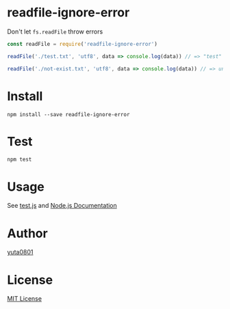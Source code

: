 # readfile-ignore-error

Don't let `fs.readFile` throw errors

```js
const readFile = require('readfile-ignore-error')

readFile('./test.txt', 'utf8', data => console.log(data)) // => "test"

readFile('./not-exist.txt', 'utf8', data => console.log(data)) // => undefined
```

# Install

```
npm install --save readfile-ignore-error
```

# Test

```
npm test
```

# Usage

See [test.js](https://github.com/yuta0801/readfile-ignore-error/blob/master/test.js) and [Node.js Documentation](https://nodejs.org/api/fs.html#fs_fs_readfile_path_options_callback)

# Author

[yuta0801](https://github.com/yuta0801/)

# License

[MIT License](https://github.com/yuta0801/readfile-ignore-error/blob/master/LICENSE)
